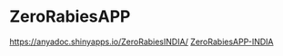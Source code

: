 # ZeroRabiesAPP
 https://anyadoc.shinyapps.io/ZeroRabiesINDIA/
<a href="https://anyadoc.shinyapps.io/ZeroRabiesINDIA/">ZeroRabiesAPP-INDIA</a>
